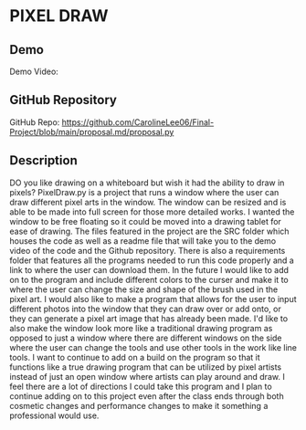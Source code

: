 # PIXEL DRAW

## Demo
Demo Video: <URL>

## GitHub Repository
GitHub Repo: <https://github.com/CarolineLee06/Final-Project/blob/main/proposal.md/proposal.py>

## Description
DO you like drawing on a whiteboard but wish it had the ability to draw in pixels? PixelDraw.py is a project that runs a window where the user can draw different pixel arts in the window. The window can be resized and is able to be made into full screen for those more detailed works. I wanted the window to be free floating so it could be moved into a drawing tablet for ease of drawing. The files featured in the project are the SRC folder which houses the code as well as a readme file that will take you to the demo video of the code and the Github repository. There is also a requirements folder that features all the programs needed to run this code properly and a link to where the user can download them. 
In the future I would like to add on to the program and include different colors to the curser and make it to where the user can change the size and shape of the brush used in the pixel art. I would also like to make a program that allows for the user to input different photos into the window that they can draw over or add onto, or they can generate a pixel art image that has already been made. I'd like to also make the window look more like a traditional drawing program as opposed to just a window where there are different windows on the side where the user can change the tools and use other tools in the work like line tools. I want to continue to add on a build on the program so that it functions like a true drawing program that can be utilized by pixel artists instead of just an open window where artists can play around and draw. I feel there are a lot of directions I could take this program and I plan to continue adding on to this project even after the class ends through both cosmetic changes and performance changes to make it something a professional would use. 